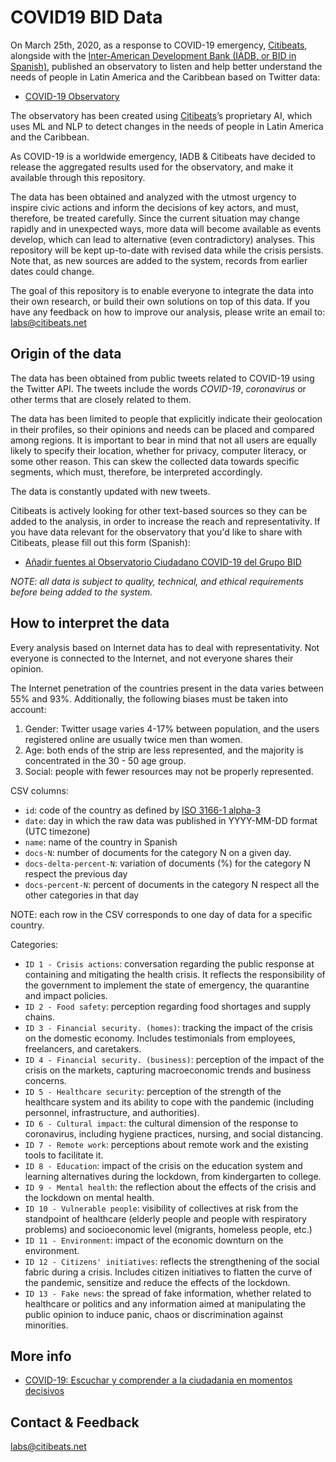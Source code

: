 # COVID19 BID Data

On March 25th, 2020, as a response to COVID-19 emergency,  [Citibeats](https://citibeats.net/), alongside with the [Inter-American Development Bank (IADB, or BID in Spanish)](https://www.iadb.org/), published an observatory to listen and help better understand the needs of people in Latin America and the Caribbean based on Twitter data:

- [COVID-19 Observatory](https://covid19-civiclytics.citibeats.com/)


The observatory has been created using [Citibeats](https://citibeats.net/)’s proprietary AI, which uses ML and NLP to detect changes in the needs of people in Latin America and the Caribbean.

As COVID-19 is a worldwide emergency, IADB & Citibeats have decided to release the aggregated results used for the observatory, and make it available through this repository.

The data has been obtained and analyzed with the utmost urgency to inspire civic actions and inform the decisions of key actors, and must, therefore, be treated carefully. Since the current situation may change rapidly and in unexpected ways, more data will become available as events develop, which can lead to alternative (even contradictory) analyses. This repository will be kept up-to-date with revised data while the crisis persists. Note that, as new sources are added to the system, records from earlier dates could change.

The goal of this repository is to enable everyone to integrate the data into their own research, or build their own solutions on top of this data. If you have any feedback on how to improve our analysis, please write an email to: labs@citibeats.net


## Origin of the data

The data has been obtained from public tweets related to COVID-19 using the Twitter API. The tweets include the words *COVID-19*, *coronavirus*  or other terms that are closely related to them.

The data has been limited to people that explicitly indicate their geolocation in their profiles, so their opinions and needs can be placed and compared among regions. It is important to bear in mind that not all users are equally likely to specify their location, whether for privacy, computer literacy, or some other reason. This can skew the collected data towards specific segments, which must, therefore, be interpreted accordingly.

The data is constantly updated with new tweets.

Citibeats is actively looking for other text-based sources so they can be added to the analysis, in order to increase the reach and representativity. If you have data relevant for the observatory that you'd like to share with Citibeats, please fill out this form (Spanish):

- [Añadir fuentes al Observatorio Ciudadano COVID-19 del Grupo BID](https://go474190.typeform.com/to/YRNlNe)

_NOTE: all data is subject to quality, technical, and ethical requirements before being added to the system._


## How to interpret the data

Every analysis based on Internet data has to deal with representativity. Not everyone is connected to the Internet, and not everyone shares their opinion.

The Internet penetration of the countries present in the data varies between 55% and 93%. Additionally, the following biases must be taken into account:
1. Gender: Twitter usage varies 4-17% between population, and the users registered online are usually twice men than women.
2. Age: both ends of the strip are less represented, and the majority is concentrated in the 30 - 50 age group.
3. Social: people with fewer resources may not be properly represented.



CSV columns:
- ```id```: code of the country as defined by [ISO 3166-1 alpha-3](https://en.wikipedia.org/wiki/ISO_3166-1_alpha-3#Officially_assigned_code_elements)
- ```date```: day in which the raw data was published in YYYY-MM-DD format (UTC timezone)
- ```name```: name of the country in Spanish
- ```docs-N```: number of documents for the category N on a given day.
- ```docs-delta-percent-N```: variation of documents (%) for the category N respect the previous day
- ```docs-percent-N```: percent of documents in the category N respect all the other categories in that day

NOTE: each row in the CSV corresponds to one day of data for a specific country.

Categories:
- ```ID 1 - Crisis actions```: conversation regarding the public response at containing and mitigating the health crisis. It reflects the responsibility of the government to implement the state of emergency, the quarantine and impact policies.
- ```ID 2 - Food safety```: perception regarding food shortages and supply chains.
- ```ID 3 - Financial security. (homes)```: tracking the impact of the crisis on the domestic economy. Includes testimonials from employees, freelancers, and caretakers.
- ```ID 4 - Financial security. (business)```: perception of the impact of the crisis on the markets, capturing macroeconomic trends and business concerns.
- ```ID 5 - Healthcare security```: perception of the strength of the healthcare system and its ability to cope with the pandemic (including personnel, infrastructure, and authorities).
- ```ID 6 - Cultural impact```: the cultural dimension of the response to coronavirus, including hygiene practices, nursing, and social distancing.
- ```ID 7 - Remote work```: perceptions about remote work and the existing tools to facilitate it.
- ```ID 8 - Education```: impact of the crisis on the education system and learning alternatives during the lockdown, from kindergarten to college.
- ```ID 9 - Mental health```: the reflection about the effects of the crisis and the lockdown on mental health.
- ```ID 10 - Vulnerable people```: visibility of collectives at risk from the standpoint of healthcare (elderly people and people with respiratory problems) and socioeconomic level (migrants, homeless people, etc.)
- ```ID 11 - Environment```: impact of the economic downturn on the environment.
- ```ID 12 - Citizens' initiatives```: reflects the strengthening of the social fabric during a crisis. Includes citizen initiatives to flatten the curve of the pandemic, sensitize and reduce the effects of the lockdown.
- ```ID 13 - Fake news```: the spread of fake information, whether related to healthcare or politics and any information aimed at manipulating the public opinion to induce panic, chaos or discrimination against minorities.


## More info
- [COVID-19: Escuchar y comprender a la ciudadania en momentos decisivos](http://wiconnect.iadb.org/noticias/covid-19-escuchar-y-comprender-a-la-ciudadania-en-momentos-decisivos-para-tomar-las-mejores-decisiones/)


## Contact & Feedback

labs@citibeats.net
